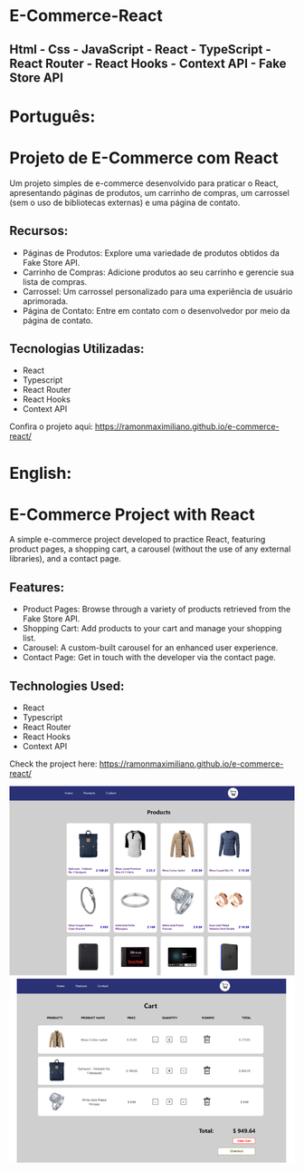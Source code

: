 # E-Commerce-React
## Html - Css - JavaScript - React - TypeScript - React Router - React Hooks - Context API - Fake Store API

# Português:
# Projeto de E-Commerce com React
Um projeto simples de e-commerce desenvolvido para praticar o React, apresentando páginas de produtos, um carrinho de compras, um carrossel (sem o uso de bibliotecas externas) e uma página de contato.

## Recursos:
- Páginas de Produtos: Explore uma variedade de produtos obtidos da Fake Store API.
- Carrinho de Compras: Adicione produtos ao seu carrinho e gerencie sua lista de compras.
- Carrossel: Um carrossel personalizado para uma experiência de usuário aprimorada.
- Página de Contato: Entre em contato com o desenvolvedor por meio da página de contato.

## Tecnologias Utilizadas:
- React
- Typescript
- React Router
- React Hooks
- Context API

Confira o projeto aqui:
https://ramonmaximiliano.github.io/e-commerce-react/

# English:
# E-Commerce Project with React
A simple e-commerce project developed to practice React, featuring product pages, a shopping cart, a carousel (without the use of any external libraries), and a contact page.

## Features:
- Product Pages: Browse through a variety of products retrieved from the Fake Store API.
- Shopping Cart: Add products to your cart and manage your shopping list.
- Carousel: A custom-built carousel for an enhanced user experience.
- Contact Page: Get in touch with the developer via the contact page.

## Technologies Used:
- React
- Typescript
- React Router
- React Hooks
- Context API

Check the project here:
https://ramonmaximiliano.github.io/e-commerce-react/

![My Image](interface.png)
